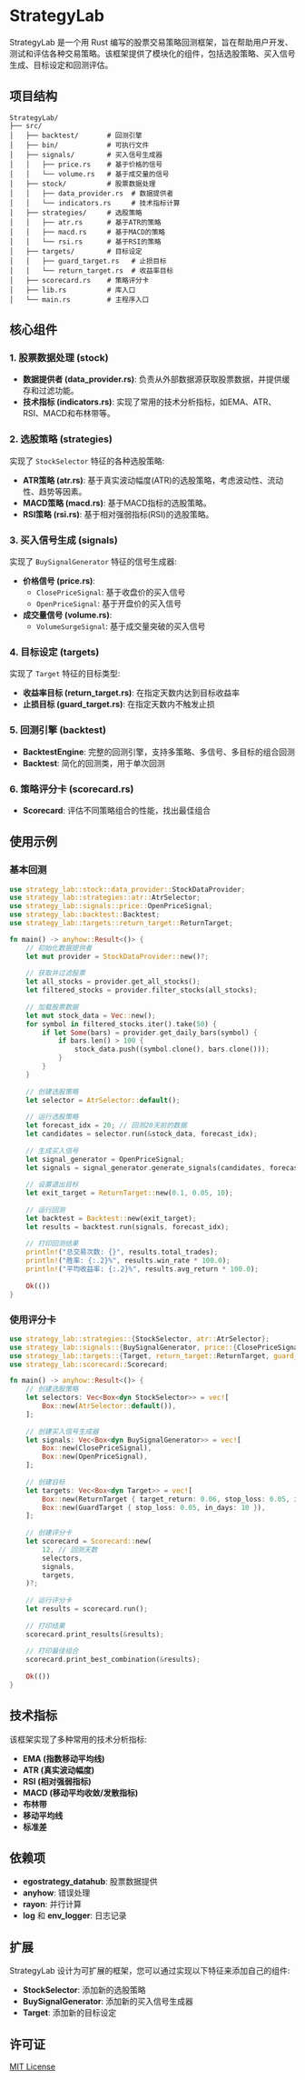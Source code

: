 # StrategyLab

StrategyLab 是一个用 Rust 编写的股票交易策略回测框架，旨在帮助用户开发、测试和评估各种交易策略。该框架提供了模块化的组件，包括选股策略、买入信号生成、目标设定和回测评估。

## 项目结构

```
StrategyLab/
├── src/
│   ├── backtest/       # 回测引擎
│   ├── bin/            # 可执行文件
│   ├── signals/        # 买入信号生成器
│   │   ├── price.rs    # 基于价格的信号
│   │   └── volume.rs   # 基于成交量的信号
│   ├── stock/          # 股票数据处理
│   │   ├── data_provider.rs  # 数据提供者
│   │   └── indicators.rs     # 技术指标计算
│   ├── strategies/     # 选股策略
│   │   ├── atr.rs      # 基于ATR的策略
│   │   ├── macd.rs     # 基于MACD的策略
│   │   └── rsi.rs      # 基于RSI的策略
│   ├── targets/        # 目标设定
│   │   ├── guard_target.rs   # 止损目标
│   │   └── return_target.rs  # 收益率目标
│   ├── scorecard.rs    # 策略评分卡
│   ├── lib.rs          # 库入口
│   └── main.rs         # 主程序入口
```

## 核心组件

### 1. 股票数据处理 (stock)

- **数据提供者 (data_provider.rs)**: 负责从外部数据源获取股票数据，并提供缓存和过滤功能。
- **技术指标 (indicators.rs)**: 实现了常用的技术分析指标，如EMA、ATR、RSI、MACD和布林带等。

### 2. 选股策略 (strategies)

实现了 `StockSelector` 特征的各种选股策略:

- **ATR策略 (atr.rs)**: 基于真实波动幅度(ATR)的选股策略，考虑波动性、流动性、趋势等因素。
- **MACD策略 (macd.rs)**: 基于MACD指标的选股策略。
- **RSI策略 (rsi.rs)**: 基于相对强弱指标(RSI)的选股策略。

### 3. 买入信号生成 (signals)

实现了 `BuySignalGenerator` 特征的信号生成器:

- **价格信号 (price.rs)**:
  - `ClosePriceSignal`: 基于收盘价的买入信号
  - `OpenPriceSignal`: 基于开盘价的买入信号
- **成交量信号 (volume.rs)**:
  - `VolumeSurgeSignal`: 基于成交量突破的买入信号

### 4. 目标设定 (targets)

实现了 `Target` 特征的目标类型:

- **收益率目标 (return_target.rs)**: 在指定天数内达到目标收益率
- **止损目标 (guard_target.rs)**: 在指定天数内不触发止损

### 5. 回测引擎 (backtest)

- **BacktestEngine**: 完整的回测引擎，支持多策略、多信号、多目标的组合回测
- **Backtest**: 简化的回测类，用于单次回测

### 6. 策略评分卡 (scorecard.rs)

- **Scorecard**: 评估不同策略组合的性能，找出最佳组合

## 使用示例

### 基本回测

```rust
use strategy_lab::stock::data_provider::StockDataProvider;
use strategy_lab::strategies::atr::AtrSelector;
use strategy_lab::signals::price::OpenPriceSignal;
use strategy_lab::backtest::Backtest;
use strategy_lab::targets::return_target::ReturnTarget;

fn main() -> anyhow::Result<()> {
    // 初始化数据提供者
    let mut provider = StockDataProvider::new()?;
    
    // 获取并过滤股票
    let all_stocks = provider.get_all_stocks();
    let filtered_stocks = provider.filter_stocks(all_stocks);
    
    // 加载股票数据
    let mut stock_data = Vec::new();
    for symbol in filtered_stocks.iter().take(50) {
        if let Some(bars) = provider.get_daily_bars(symbol) {
            if bars.len() > 100 {
                stock_data.push((symbol.clone(), bars.clone()));
            }
        }
    }
    
    // 创建选股策略
    let selector = AtrSelector::default();
    
    // 运行选股策略
    let forecast_idx = 20; // 回测20天前的数据
    let candidates = selector.run(&stock_data, forecast_idx);
    
    // 生成买入信号
    let signal_generator = OpenPriceSignal;
    let signals = signal_generator.generate_signals(candidates, forecast_idx);
    
    // 设置退出目标
    let exit_target = ReturnTarget::new(0.1, 0.05, 10);
    
    // 运行回测
    let backtest = Backtest::new(exit_target);
    let results = backtest.run(signals, forecast_idx);
    
    // 打印回测结果
    println!("总交易次数: {}", results.total_trades);
    println!("胜率: {:.2}%", results.win_rate * 100.0);
    println!("平均收益率: {:.2}%", results.avg_return * 100.0);
    
    Ok(())
}
```

### 使用评分卡

```rust
use strategy_lab::strategies::{StockSelector, atr::AtrSelector};
use strategy_lab::signals::{BuySignalGenerator, price::{ClosePriceSignal, OpenPriceSignal}};
use strategy_lab::targets::{Target, return_target::ReturnTarget, guard_target::GuardTarget};
use strategy_lab::scorecard::Scorecard;

fn main() -> anyhow::Result<()> {
    // 创建选股策略
    let selectors: Vec<Box<dyn StockSelector>> = vec![
        Box::new(AtrSelector::default()),
    ];
    
    // 创建买入信号生成器
    let signals: Vec<Box<dyn BuySignalGenerator>> = vec![
        Box::new(ClosePriceSignal),
        Box::new(OpenPriceSignal),
    ];
    
    // 创建目标
    let targets: Vec<Box<dyn Target>> = vec![
        Box::new(ReturnTarget { target_return: 0.06, stop_loss: 0.05, in_days: 3 }),
        Box::new(GuardTarget { stop_loss: 0.05, in_days: 10 }),
    ];
    
    // 创建评分卡
    let scorecard = Scorecard::new(
        12, // 回测天数
        selectors,
        signals,
        targets,
    )?;
    
    // 运行评分卡
    let results = scorecard.run();
    
    // 打印结果
    scorecard.print_results(&results);
    
    // 打印最佳组合
    scorecard.print_best_combination(&results);
    
    Ok(())
}
```

## 技术指标

该框架实现了多种常用的技术分析指标:

- **EMA (指数移动平均线)**
- **ATR (真实波动幅度)**
- **RSI (相对强弱指标)**
- **MACD (移动平均收敛/发散指标)**
- **布林带**
- **移动平均线**
- **标准差**

## 依赖项

- **egostrategy_datahub**: 股票数据提供
- **anyhow**: 错误处理
- **rayon**: 并行计算
- **log** 和 **env_logger**: 日志记录

## 扩展

StrategyLab 设计为可扩展的框架，您可以通过实现以下特征来添加自己的组件:

- **StockSelector**: 添加新的选股策略
- **BuySignalGenerator**: 添加新的买入信号生成器
- **Target**: 添加新的目标设定

## 许可证

[MIT License](LICENSE)
